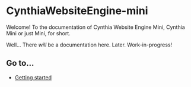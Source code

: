 # CynthiaWebsiteEngine-mini

Welcome! To the documentation of Cynthia Website Engine Mini, Cynthia Mini or just Mini, for short.

Well... There _will_ be a documentation here. Later. Work-in-progress!

## Go to...
- [Getting started](/getting-started)
